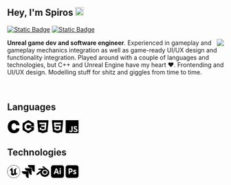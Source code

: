<!--INTRODUCTION-->
## Hey, I'm Spiros <img src="https://media.giphy.com/media/hvRJCLFzcasrR4ia7z/giphy.gif" width="20px" height="20px">

[![Static Badge](https://img.shields.io/badge/spiros--zer-blue?style=flat&logo=linkedin&logoColor=white)](https://www.linkedin.com/in/spiros-zervos-0478b5154/)
[![Static Badge](https://img.shields.io/badge/spiros--zer-red?style=flat&logo=gmail&logoColor=white)](mailto:spiridonzervos@gmail.com)

<img src = "https://github-readme-stats.vercel.app/api/top-langs/?username=spiros-zer&layout=compact" align="right">

<p> <strong>Unreal game dev and software engineer</strong>. Experienced in gameplay and gameplay mechanics integration as well as game-ready UI/UX design and functionality integration. Played around with a couple of languages and technologies, but C++ and Unreal Engine have my heart &#9829;. Frontending and UI/UX design. Modelling stuff for shitz and giggles from time to time.</p>

&nbsp;  

<!--DETAILS-->
## Languages 
<img src="https://github.com/spiros-zer/spiros-zer/blob/main/lang/c.svg" width="30px" height="30px"> <img src="https://github.com/spiros-zer/spiros-zer/blob/main/lang/cplusplus.svg" width="30px" height="30px">
<img src="https://github.com/spiros-zer/spiros-zer/blob/main/lang/css3.svg" width="30px" height="30px"> <img src="https://github.com/spiros-zer/spiros-zer/blob/main/lang/html5.svg" width="30px" height="30px"> <img src="https://github.com/spiros-zer/spiros-zer/blob/main/lang/javascript.svg" width="30px" height="30px"> 

## Technologies
<img src="https://github.com/spiros-zer/spiros-zer/blob/main/tech/unrealengine.svg" width="30px" height="30px"> <img src="https://github.com/spiros-zer/spiros-zer/blob/main/tech/jira.svg" width="30px" height="30px">
<img src="https://github.com/spiros-zer/spiros-zer/blob/main/tech/blender.svg" width="30px" height="30px">
<img src="https://github.com/spiros-zer/spiros-zer/blob/main/tech/adobeillustrator.svg" width="30px" height="30px"> <img src="https://github.com/spiros-zer/spiros-zer/blob/main/tech/adobephotoshop.svg" width="30px" height="30px">
